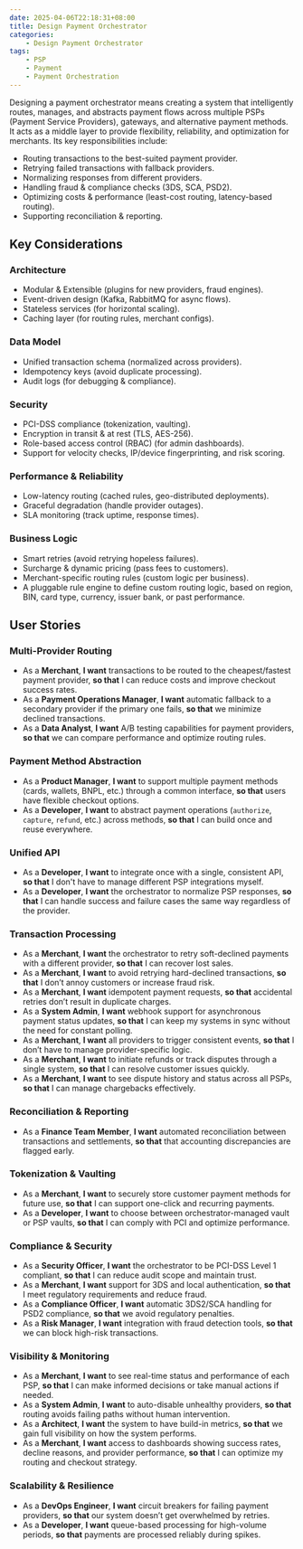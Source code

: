 ```yaml
---
date: 2025-04-06T22:18:31+08:00
title: Design Payment Orchestrator
categories:
    - Design Payment Orchestrator
tags: 
    - PSP
    - Payment
    - Payment Orchestration
---
```

Designing a payment orchestrator means creating a system that intelligently routes, manages, and abstracts payment flows across multiple PSPs (Payment Service Providers), gateways, and alternative payment methods. It acts as a middle layer to provide flexibility, reliability, and optimization for merchants. Its key responsibilities include:

* Routing transactions to the best-suited payment provider.
* Retrying failed transactions with fallback providers.
* Normalizing responses from different providers.
* Handling fraud & compliance checks (3DS, SCA, PSD2).
* Optimizing costs & performance (least-cost routing, latency-based routing).
* Supporting reconciliation & reporting.

## Key Considerations

### Architecture
* Modular & Extensible (plugins for new providers, fraud engines).
* Event-driven design (Kafka, RabbitMQ for async flows).
* Stateless services (for horizontal scaling).
* Caching layer (for routing rules, merchant configs).

### Data Model
* Unified transaction schema (normalized across providers).
* Idempotency keys (avoid duplicate processing).
* Audit logs (for debugging & compliance).

### Security
* PCI-DSS compliance (tokenization, vaulting).
* Encryption in transit & at rest (TLS, AES-256).
* Role-based access control (RBAC) (for admin dashboards).
* Support for velocity checks, IP/device fingerprinting, and risk scoring.

### Performance & Reliability
* Low-latency routing (cached rules, geo-distributed deployments).
* Graceful degradation (handle provider outages).
* SLA monitoring (track uptime, response times).

### **Business Logic**
* Smart retries (avoid retrying hopeless failures).
* Surcharge & dynamic pricing (pass fees to customers).
* Merchant-specific routing rules (custom logic per business).
* A pluggable rule engine to define custom routing logic, based on region, BIN, card type, currency, issuer bank, or past performance. 

## User Stories

### Multi-Provider Routing
* As a **Merchant**, **I want** transactions to be routed to the cheapest/fastest payment provider, **so that** I can reduce costs and improve checkout success rates.
* As a **Payment Operations Manager**, **I want** automatic fallback to a secondary provider if the primary one fails, **so that** we minimize declined transactions.
* As a **Data Analyst**, **I want** A/B testing capabilities for payment providers, **so that** we can compare performance and optimize routing rules.

### Payment Method Abstraction
* As a **Product Manager**, **I want** to support multiple payment methods (cards, wallets, BNPL, etc.) through a common interface, **so that** users have flexible checkout options.
* As a **Developer**, **I want** to abstract payment operations (`authorize`, `capture`, `refund`, etc.) across methods, **so that** I can build once and reuse everywhere.

### Unified API
* As a **Developer**, **I want** to integrate once with a single, consistent API, **so that** I don't have to manage different PSP integrations myself.
* As a **Developer**, **I want** the orchestrator to normalize PSP responses, **so that** I can handle success and failure cases the same way regardless of the provider.

### Transaction Processing
* As a **Merchant**, **I want** the orchestrator to retry soft-declined payments with a different provider, **so that** I can recover lost sales.
* As a **Merchant**, **I want** to avoid retrying hard-declined transactions, **so that** I don’t annoy customers or increase fraud risk.
* As a **Merchant**, **I want** idempotent payment requests, **so that** accidental retries don’t result in duplicate charges.
* As a **System Admin**, **I want** webhook support for asynchronous payment status updates, **so that** I can keep my systems in sync without the need for constant polling.
* As a **Merchant**, **I want** all providers to trigger consistent events, **so that** I don’t have to manage provider-specific logic.
* As a **Merchant**, **I want** to initiate refunds or track disputes through a single system, **so that** I can resolve customer issues quickly.
* As a **Merchant**, **I want** to see dispute history and status across all PSPs, **so that** I can manage chargebacks effectively.

### Reconciliation & Reporting
* As a **Finance Team Member**, **I want** automated reconciliation between transactions and settlements, **so that** that accounting discrepancies are flagged early.

### Tokenization & Vaulting
* As a **Merchant**, **I want** to securely store customer payment methods for future use, **so that** I can support one-click and recurring payments.
* As a **Developer**, **I want** to choose between orchestrator-managed vault or PSP vaults, **so that** I can comply with PCI and optimize performance.

### Compliance & Security
* As a **Security Officer**, **I want** the orchestrator to be PCI-DSS Level 1 compliant, **so that** I can reduce audit scope and maintain trust.
* As a **Merchant**, **I want** support for 3DS and local authentication, **so that** I meet regulatory requirements and reduce fraud.
* As a **Compliance Officer**, **I want** automatic 3DS2/SCA handling for PSD2 compliance, **so that** we avoid regulatory penalties.
* As a **Risk Manager**, **I want** integration with fraud detection tools, **so that** we can block high-risk transactions.

### Visibility & Monitoring
* As a **Merchant**, **I want** to see real-time status and performance of each PSP, **so that** I can make informed decisions or take manual actions if needed.
* As a **System Admin**, **I want** to auto-disable unhealthy providers, **so that** routing avoids failing paths without human intervention.
* As a **Architect**, **I want** the system to have build-in metrics, **so that** we gain full visibility on how the system performs.
* As a **Merchant**, **I want** access to dashboards showing success rates, decline reasons, and provider performance, **so that** I can optimize my routing and checkout strategy.

### Scalability & Resilience
* As a **DevOps Engineer**, **I want** circuit breakers for failing payment providers, **so that** our system doesn’t get overwhelmed by retries.
* As a **Developer**, **I want** queue-based processing for high-volume periods, **so that** payments are processed reliably during spikes.